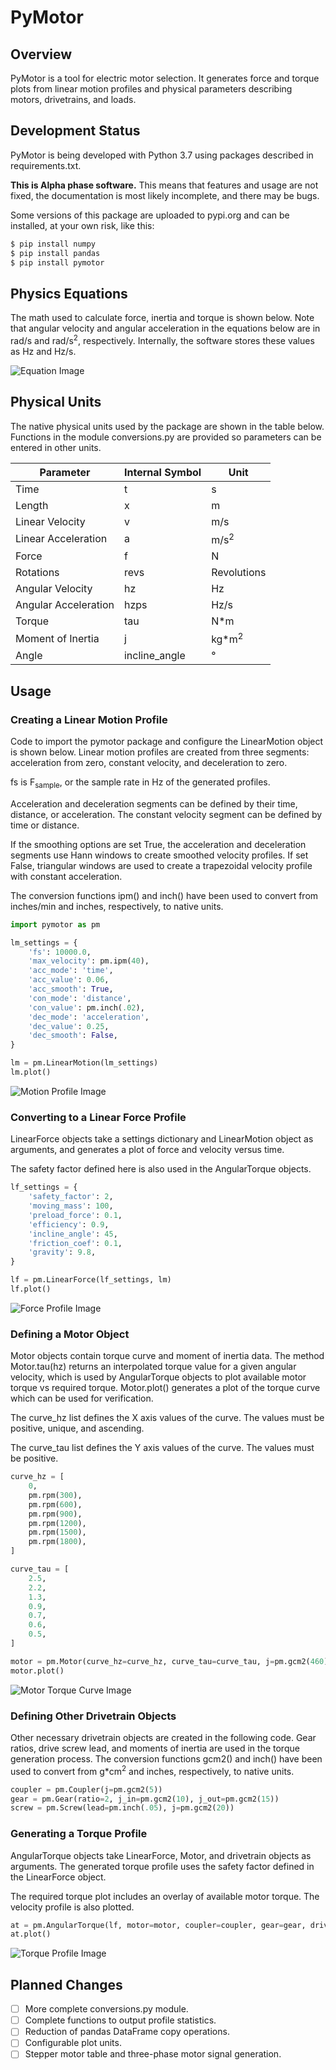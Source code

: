 # PyMotor

## Overview

PyMotor is a tool for electric motor selection. It generates force and torque plots from linear motion profiles and physical parameters describing motors, drivetrains, and loads.

## Development Status

PyMotor is being developed with Python 3.7 using packages described in requirements.txt.

**This is Alpha phase software.** This means that features and usage are not fixed, the documentation is most likely incomplete, and there may be bugs.

Some versions of this package are uploaded to pypi.org and can be installed, at your own risk, like this:

``` bash
$ pip install numpy
$ pip install pandas
$ pip install pymotor
```

## Physics Equations

The math used to calculate force, inertia and torque is shown below. Note that angular velocity and angular acceleration in the equations below are in rad/s and rad/s<sup>2</sup>, respectively. Internally, the software stores these values as Hz and Hz/s. 

![Equation Image](https://raw.githubusercontent.com/rmrubin/pymotor/master/readme/equations.png)

## Physical Units

The native physical units used by the package are shown in the table below. Functions in the module conversions.py are provided so parameters can be entered in other units.

Parameter | Internal Symbol | Unit
--|--|--
Time | t | s
Length | x | m
Linear Velocity | v | m/s
Linear Acceleration | a | m/s<sup>2</sup>
Force | f | N
Rotations | revs | Revolutions
Angular Velocity | hz | Hz
Angular Acceleration | hzps | Hz/s
Torque | tau | N*m
Moment of Inertia | j | kg*m<sup>2</sup>
Angle | incline_angle | °

## Usage

### Creating a Linear Motion Profile

Code to import the pymotor package and configure the LinearMotion object is shown below. Linear motion profiles are created from three segments: acceleration from zero, constant velocity, and deceleration to zero.

fs is F<sub>sample</sub>, or the sample rate in Hz of the generated profiles.

Acceleration and deceleration segments can be defined by their time, distance, or acceleration. The constant velocity segment can be defined by time or distance. 

If the smoothing options are set True, the acceleration and deceleration segments use Hann windows to create smoothed velocity profiles. If set False, triangular windows are used to create a trapezoidal velocity profile with constant acceleration. 

The conversion functions ipm() and inch() have been used to convert from inches/min and inches, respectively, to native units.

``` python
import pymotor as pm

lm_settings = {
    'fs': 10000.0,
    'max_velocity': pm.ipm(40),
    'acc_mode': 'time',
    'acc_value': 0.06, 
    'acc_smooth': True,
    'con_mode': 'distance',
    'con_value': pm.inch(.02),
    'dec_mode': 'acceleration',
    'dec_value': 0.25,
    'dec_smooth': False,
}

lm = pm.LinearMotion(lm_settings)
lm.plot()
```
![Motion Profile Image](https://raw.githubusercontent.com/rmrubin/pymotor/master/readme/motion.png)


### Converting to a Linear Force Profile

LinearForce objects take a settings dictionary and LinearMotion object as arguments, and generates a plot of force and velocity versus time.

The safety factor defined here is also used in the AngularTorque objects. 

``` python
lf_settings = {
    'safety_factor': 2,
    'moving_mass': 100,
    'preload_force': 0.1,
    'efficiency': 0.9,
    'incline_angle': 45,
    'friction_coef': 0.1,
    'gravity': 9.8,
}

lf = pm.LinearForce(lf_settings, lm)
lf.plot()
```
![Force Profile Image](https://raw.githubusercontent.com/rmrubin/pymotor/master/readme/force.png)

### Defining a Motor Object

Motor objects contain torque curve and moment of inertia data. The method Motor.tau(hz) returns an interpolated torque value for a given angular velocity, which is used by AngularTorque objects to plot available motor torque vs required torque. Motor.plot() generates a plot of the torque curve which can be used for verification.

The curve_hz list defines the X axis values of the curve. The values must be positive, unique, and ascending.

The curve_tau list defines the Y axis values of the curve. The values must be positive. 

``` python
curve_hz = [
    0, 
    pm.rpm(300), 
    pm.rpm(600),
    pm.rpm(900),
    pm.rpm(1200),
    pm.rpm(1500),
    pm.rpm(1800),
]

curve_tau = [
    2.5,
    2.2,
    1.3,
    0.9,
    0.7,
    0.6,
    0.5,
]

motor = pm.Motor(curve_hz=curve_hz, curve_tau=curve_tau, j=pm.gcm2(460))
motor.plot()
```
![Motor Torque Curve Image](https://raw.githubusercontent.com/rmrubin/pymotor/master/readme/motor.png)

### Defining Other Drivetrain Objects

Other necessary drivetrain objects are created in the following code. Gear ratios, drive screw lead, and moments of inertia are used in the torque generation process. The conversion functions gcm2() and inch() have been used to convert from g*cm<sup>2</sup> and inches, respectively, to native units.

``` python
coupler = pm.Coupler(j=pm.gcm2(5))
gear = pm.Gear(ratio=2, j_in=pm.gcm2(10), j_out=pm.gcm2(15))
screw = pm.Screw(lead=pm.inch(.05), j=pm.gcm2(20))
```

### Generating a Torque Profile

AngularTorque objects take LinearForce, Motor, and drivetrain objects as arguments. The generated torque profile uses the safety factor defined in the LinearForce object.

The required torque plot includes an overlay of available motor torque. The velocity profile is also plotted.

``` python
at = pm.AngularTorque(lf, motor=motor, coupler=coupler, gear=gear, drivetrain=screw)
at.plot()
```
![Torque Profile Image](https://raw.githubusercontent.com/rmrubin/pymotor/master/readme/torque.png)

## Planned Changes
- [ ] More complete conversions.py module.
- [ ] Complete functions to output profile statistics. 
- [ ] Reduction of pandas DataFrame copy operations.
- [ ] Configurable plot units.
- [ ] Stepper motor table and three-phase motor signal generation. 
